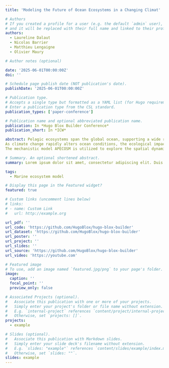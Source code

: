 ```yaml
---
title: 'Modeling the Future of Ocean Ecosystems in a Changing Climat'

# Authors
# If you created a profile for a user (e.g. the default `admin` user), write the username (folder name) here
# and it will be replaced with their full name and linked to their profile.
authors:
  - Laureline Dalaut
  - Nicolas Barrier
  - Matthieu Lengaigne
  - Olivier Maury

# Author notes (optional)

date: '2025-06-01T00:00:00Z'
doi: ''

# Schedule page publish date (NOT publication's date).
publishDate: '2025-06-01T00:00:00Z'

# Publication type.
# Accepts a single type but formatted as a YAML list (for Hugo requirements).
# Enter a publication type from the CSL standard.
publication_types: ['paper-conference']

# Publication name and optional abbreviated publication name.
publication: In *Hugo Blox Builder Conference*
publication_short: In *ICW*

abstract: Pelagic ecosystems span the global ocean, supporting a wide range of species from iconic predators like sharks and rays to essential fishery resources, including offshore species such as tuna and swordfish, as well as smaller coastal fish like anchovies and sardines. Equally vital, though less visible, are mesopelagic organisms, which play a crucial role in carbon export and climate regulation. These ecosystems are marked by distinct vertical layers, horizontal variability, and temporal changes, presenting significant challenges for global-scale modeling. The scarcity of comprehensive, synoptic observations further complicates the calibration and validation of these models.
As climate change rapidly alters ocean conditions, the ecological impacts on pelagic ecosystems are becoming more pronounced, highlighting an urgent need to deepen our understanding of how these ecosystems respond to climate variability and human pressures. While current ecosystem models can predict shifts in the spatial distribution of fish, many uncertainties remain, particularly around the mechanisms driving ecosystem dynamics and the complexity of trophic interactions.
The mechanistic model APECOSM is utilized to explore the spatial dynamics of six generic pelagic communities, from the surface to 1,000 meters depth. This approach helps to uncover how these ecosystems adapt to climate change, identifying key processes such as primary production and temperature fluctuations that influence ecosystem responses. The findings provide valuable insights into the evolution of three-dimensional spatial structuring in pelagic ecosystems, offering a clearer picture of their functioning and resilience in a changing climate.

# Summary. An optional shortened abstract.
summary: Lorem ipsum dolor sit amet, consectetur adipiscing elit. Duis posuere tellus ac convallis placerat. Proin tincidunt magna sed ex sollicitudin condimentum.

tags:
  - Marine ecosystem model

# Display this page in the Featured widget?
featured: true

# Custom links (uncomment lines below)
# links:
# - name: Custom Link
#   url: http://example.org

url_pdf: ''
url_code: 'https://github.com/HugoBlox/hugo-blox-builder'
url_dataset: 'https://github.com/HugoBlox/hugo-blox-builder'
url_poster: ''
url_project: ''
url_slides: ''
url_source: 'https://github.com/HugoBlox/hugo-blox-builder'
url_video: 'https://youtube.com'

# Featured image
# To use, add an image named `featured.jpg/png` to your page's folder.
image:
  caption: ''
  focal_point: ''
  preview_only: false

# Associated Projects (optional).
#   Associate this publication with one or more of your projects.
#   Simply enter your project's folder or file name without extension.
#   E.g. `internal-project` references `content/project/internal-project/index.md`.
#   Otherwise, set `projects: []`.
projects:
  - example

# Slides (optional).
#   Associate this publication with Markdown slides.
#   Simply enter your slide deck's filename without extension.
#   E.g. `slides: "example"` references `content/slides/example/index.md`.
#   Otherwise, set `slides: ""`.
slides: example
---
```

